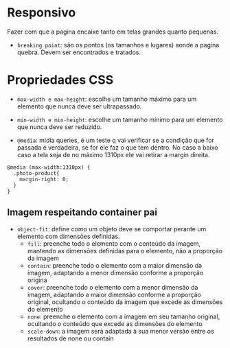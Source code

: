 # Responsivo
Fazer com que a pagina encaixe tanto em telas grandes quanto pequenas.

- `breaking point`: são os pontos (os tamanhos e lugares) aonde a pagina quebra. Devem ser encontrados e tratados.

# Propriedades CSS
- `max-width e max-height`: escolhe um tamanho máximo para um elemento que nunca deve ser ultrapassado.
- `min-width e min-height`: escolhe um tamanho mínimo para um elemento que nunca deve ser reduzido.

- `@media`: midia queries, é um teste q vai verificar se a condição que for passada é verdadeira, se for ele faz o que tem dentro. No caso a baixo caso a tela seja de no máximo 1310px ele vai retirar a margin direita.
```
@media (max-width:1310px) {
  .photo-product{ 
    margin-right: 0;
  }
}
``` 

  ## Imagem respeitando container pai
  - `object-fit`: define como um objeto deve se comportar perante um elemento com dimensões definidas.
    - `fill`: preenche todo o elemento com o conteúdo da imagem, mantendo as dimensões definidas para o elemento, não a proporção da imagem
    - `contain`: preenche todo o elemento com a maior dimensão da imagem, adaptando a menor dimensão conforme a proporção origina
    - `cover`: preenche todo o elemento com a menor dimensão da imagem, adaptando a maior dimensão conforme a proporção original, ocultando o conteúdo da imagem que excede as dimensões do elemento
    - `none`: preenche o elemento com a imagem em seu tamanho original, ocultando o conteúdo que excede as dimensões do elemento
    - `scale-down`: a imagem será adaptada à sua menor versão entre os resultados de none ou contain

